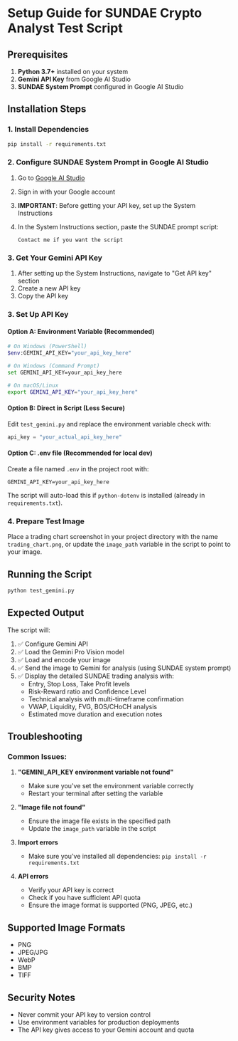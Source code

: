 # Setup Guide for SUNDAE Crypto Analyst Test Script

## Prerequisites

1. **Python 3.7+** installed on your system
2. **Gemini API Key** from Google AI Studio
3. **SUNDAE System Prompt** configured in Google AI Studio

## Installation Steps

### 1. Install Dependencies

```bash
pip install -r requirements.txt
```

### 2. Configure SUNDAE System Prompt in Google AI Studio

1. Go to [Google AI Studio](https://aistudio.google.com/)
2. Sign in with your Google account
3. **IMPORTANT**: Before getting your API key, set up the System Instructions
4. In the System Instructions section, paste the SUNDAE prompt script:

   ```
   Contact me if you want the script
   ```

### 3. Get Your Gemini API Key

1. After setting up the System Instructions, navigate to "Get API key" section
2. Create a new API key
3. Copy the API key

### 3. Set Up API Key

#### Option A: Environment Variable (Recommended)

```bash
# On Windows (PowerShell)
$env:GEMINI_API_KEY="your_api_key_here"

# On Windows (Command Prompt)
set GEMINI_API_KEY=your_api_key_here

# On macOS/Linux
export GEMINI_API_KEY="your_api_key_here"
```

#### Option B: Direct in Script (Less Secure)

Edit `test_gemini.py` and replace the environment variable check with:

```python
api_key = "your_actual_api_key_here"
```

#### Option C: .env file (Recommended for local dev)

Create a file named `.env` in the project root with:

```
GEMINI_API_KEY=your_api_key_here
```

The script will auto-load this if `python-dotenv` is installed (already in `requirements.txt`).

### 4. Prepare Test Image

Place a trading chart screenshot in your project directory with the name `trading_chart.png`, or update the `image_path` variable in the script to point to your image.

## Running the Script

```bash
python test_gemini.py
```

## Expected Output

The script will:

1. ✅ Configure Gemini API
2. ✅ Load the Gemini Pro Vision model
3. ✅ Load and encode your image
4. ✅ Send the image to Gemini for analysis (using SUNDAE system prompt)
5. ✅ Display the detailed SUNDAE trading analysis with:
   - Entry, Stop Loss, Take Profit levels
   - Risk-Reward ratio and Confidence Level
   - Technical analysis with multi-timeframe confirmation
   - VWAP, Liquidity, FVG, BOS/CHoCH analysis
   - Estimated move duration and execution notes

## Troubleshooting

### Common Issues:

1. **"GEMINI_API_KEY environment variable not found"**

   - Make sure you've set the environment variable correctly
   - Restart your terminal after setting the variable

2. **"Image file not found"**

   - Ensure the image file exists in the specified path
   - Update the `image_path` variable in the script

3. **Import errors**

   - Make sure you've installed all dependencies: `pip install -r requirements.txt`

4. **API errors**
   - Verify your API key is correct
   - Check if you have sufficient API quota
   - Ensure the image format is supported (PNG, JPEG, etc.)

## Supported Image Formats

- PNG
- JPEG/JPG
- WebP
- BMP
- TIFF

## Security Notes

- Never commit your API key to version control
- Use environment variables for production deployments
- The API key gives access to your Gemini account and quota
